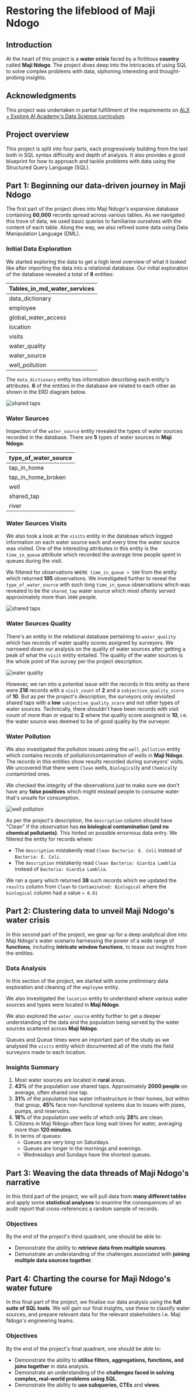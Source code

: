 # Restoring the lifeblood of Maji Ndogo
## Introduction
At the heart of this project is a **water crisis** faced by a fictitious **country** called **Maji Ndogo**. The project dives deep into the intricacies of using SQL to solve complex problems with data, siphoning interesting and thought-probing insights.

## Acknowledgments
This project was undertaken in partial fulfillment of the requirements on [ALX + Explore AI Academy's Data Science curriculum](https://www.explore.ai/learn/courses/data-science). 

## Project overview
This project is split into four parts, each progressively building from the last both in SQL syntax difficulty and depth of analysis. It also provides a good blueprint for how to approach and tackle problems with data using the Structured Query Language (SQL).

## Part 1: Beginning our data-driven journey in Maji Ndogo
The first part of the project dives into Maji Ndogo's expansive database containing **60,000** records spread across various tables. As we navigated this trove of data, we used basic queries to familiarise ourselves with the content of each table. Along the way, we also refined some data using Data Manipulation Language (DML).

### Initial Data Exploration
We started exploring the data to get a high level overview of what it looked like after importing the data into a relational database. Our initial exploration of the database revealed a total of **8** entities:

| Tables_in_md_water_services |
| --------------------------- |
| data_dictionary                                        |
| employee                                               |
| global_water_access                                    |
| location                                               |
| visits                                                 |
| water_quality                                          |
| water_source                                           |
| well_pollution                                         |

The `data_dictionary` entity has information describing each entity's attributes. **6** of the entities in the database are related to each other as shown in the ERD diagram below.

![shared taps](assets/updated_md_water_services_erd.png)

### Water Sources
Inspection of the `water_source` entity revealed the types of water sources recorded in the database. There are **5** types of water sources in **Maji Ndogo**:

| type_of_water_source |
| -------------------- |
| tap_in_home                              |
| tap_in_home_broken                       |
| well                                     |
| shared_tap                               |
| river                                    |

### Water Sources Visits
We also took a look at the `visits` entity in the databsae which logged information on each water source each and every time the water source was visited. One of the interesting attributes in this entity is the `time_in_queue` attribute which recorded the average time people spent in queues during the visit.

We filtered for observations `WHERE time_in_queue > 500` from the entity which returned **105** observations. We investigated further to reveal the `type_of_water_source` with such long `time_in_queue` observations which was revealed to be the `shared_tap` water source which most oftenly served approximately more than `3000` people.

![shared taps](assets/shared_taps.png)

### Water Sources Quality
There's an entity in the relational database pertaining to `water_quality` which has records of water quality scores assigned by surveyors. We narrowed down our analysis on the quality of water sources after getting a peak of what the `visit` entity entailed. The quality of the water sources is the whole point of the survey per the project description.

![water quality](assets/water_quality.png)

However, we ran into a potential issue with the records in this entity as there were **218** records with a `visit_count` of **2** and a  `subjective_quality_score` of **10**. But as per the project's description, the surveyors only revisited shared taps with a **low** `subjective_quality_score` and not other types of water sources. Technically, there shouldn't have been records with visit count of more than or equal to **2** where the quality score assigned is **10**, i.e. the water source was deemed to be of good quality by the surveyor.

### Water Pollution
We also investigated the pollution issues using the `well_pollution` entity which contains records of pollution/contamination of wells in **Maji Ndogo**. The records in this entities show results recorded during surveyors' visits. We uncovered that there were `Clean` wells, `Biological`ly and `Chemical`ly contaminted ones.

We checked the integrity of the observations just to make sure we don't have any **false positives** which might mislead people to consume water that's unsafe for consumption.

![well pollution](assets/well_pollution.png)

As per the project's description, the `description` column should have "Clean" if the observation has **no biological contamination (and no chemical pollutants)**. This hinted on possible errornous data entry. We filtered the entity for records where:

- The `description` mistakenlly read `Clean Bacteria: E. Coli` instead of `Bacteria: E. Coli`.
- The `description` mistakenly read `Clean Bacteria: Giardia Lamblia` instead of `Bacteria: Giardia Lamblia`.

We ran a query which returned **38** such records which we updated the `results` column from `Clean` to `Contaminated: Biological` where the `biological` column had a value `> 0.01`

## Part 2: Clustering data to unveil Maji Ndogo's water crisis
In this second part of the project, we gear up for a deep analytical dive into Maji Ndogo's water scenario harnessing the power of a wide range of **functions**, including **intricate window functions**, to tease out insights from the entities.

### Data Analysis
In this section of the project, we started with some preliminary data exploration and cleaning of the `employee` entity.

We also investigated the `location` entity to understand where various water sources and types were located in **Maji Ndogo**.

We also explored the `water_source` entity further to get a deeper understanding of the data and the population being served by the water sources scattered across **Maji Ndogo**.

Queues and Queue times were an important part of the study as we analysed the `visits` entity which documented all of the visits the field surveyors made to each location.

### Insights Summary
1. Most water sources are located in **rural** areas.
2. **43%** of the population use shared taps. Approximately **2000 people** on average, often shared one tap.
3. **31%** of the population has water infrastructure in their homes, but within that group, **45%** face non-functional systems due to issues with pipes, pumps, and reservoirs.
4. **18%** of the population use wells of which only **28%** are clean.
5. Citizens in Maji Ndogo often face long wait times for water, averaging more than **120 minutes**.
6. In terms of queues:
    - Queues are very long on Saturdays.
    - Queues are longer in the mornings and evenings.
    - Wednesdays and Sundays have the shortest queues.

## Part 3: Weaving the data threads of Maji Ndogo's narrative
In this third part of the project, we will pull data from **many different tables** and apply some **statistical analyses** to examine the consequences of an audit report that cross-references a random sample of records.

### Objectives
By the end of the project's third quadrant, one should be able to:
- Demonstrate the ability to **retrieve data from multiple sources**.
- Demonstrate an understanding of the challenges associated with **joining multiple data sources together**.

## Part 4: Charting the course for Maji Ndogo's water future
In this final part of the project, we finalise our data analysis using the **full suite of SQL tools**. We will gain our final insights, use these to classify water sources, and prepare relevant data for the relevant stakeholders i.e. Maji Ndogo's engineering teams.

### Objectives
By the end of the project's final quadrant, one should be able to:
- Demonstrate the ability to **utilise filters, aggregations, functions, and joins together** in data analysis.
- Demonstrate an understanding of the **challenges faced in solving complex, real-world problems using SQL**.
- Demonstrate the ability to **use subqueries, CTEs** and **views**.